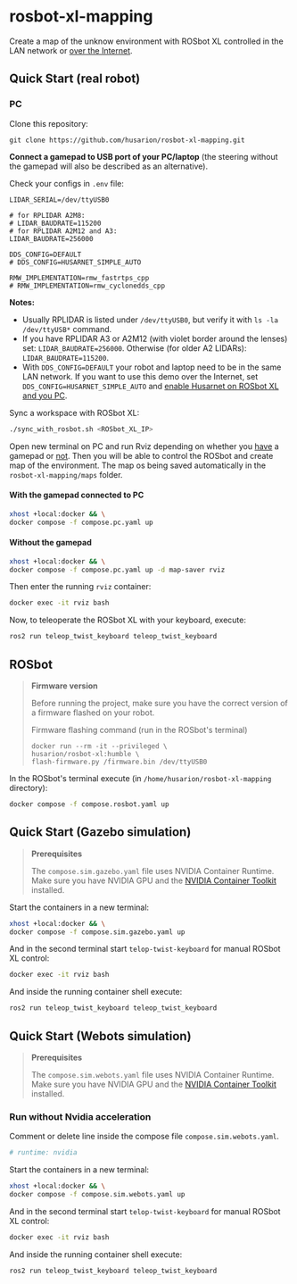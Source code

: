 # rosbot-xl-mapping

Create a map of the unknow environment with ROSbot XL controlled in the LAN network or [over the Internet](https://husarion.com/manuals/rosbot/remote-access/).

## Quick Start (real robot)

### PC

Clone this repository:

```
git clone https://github.com/husarion/rosbot-xl-mapping.git
```

**Connect a gamepad to USB port of your PC/laptop** (the steering without the gamepad will also be described as an alternative).

Check your configs in `.env` file:

```
LIDAR_SERIAL=/dev/ttyUSB0

# for RPLIDAR A2M8:
# LIDAR_BAUDRATE=115200
# for RPLIDAR A2M12 and A3:
LIDAR_BAUDRATE=256000

DDS_CONFIG=DEFAULT
# DDS_CONFIG=HUSARNET_SIMPLE_AUTO

RMW_IMPLEMENTATION=rmw_fastrtps_cpp
# RMW_IMPLEMENTATION=rmw_cyclonedds_cpp
```

**Notes:**
- Usually RPLIDAR is listed under `/dev/ttyUSB0`, but verify it with `ls -la /dev/ttyUSB*` command.
- If you have RPLIDAR A3 or A2M12 (with violet border around the lenses) set: `LIDAR_BAUDRATE=256000`. Otherwise (for older A2 LIDARs): `LIDAR_BAUDRATE=115200`.
- With `DDS_CONFIG=DEFAULT` your robot and laptop need to be in the same LAN network. If you want to use this demo over the Internet, set `DDS_CONFIG=HUSARNET_SIMPLE_AUTO` and [enable Husarnet on ROSbot XL and you PC](https://husarion.com/manuals/rosbot/remote-access/).

Sync a workspace with ROSbot XL:

```bash
./sync_with_rosbot.sh <ROSbot_XL_IP>
```

Open new terminal on PC and run Rviz depending on whether you [have](https://github.com/husarion/rosbot-xl-mapping#with-the-gamepad-connected-to-pc) a gamepad or [not](https://github.com/husarion/rosbot-xl-mapping#without-the-gamepad). Then you will be able to control the ROSbot and create map of the environment. The map os being saved automatically in the `rosbot-xl-mapping/maps` folder.

#### With the gamepad connected to PC

```bash
xhost +local:docker && \
docker compose -f compose.pc.yaml up
```

#### Without the gamepad

```bash
xhost +local:docker && \
docker compose -f compose.pc.yaml up -d map-saver rviz
```

Then enter the running `rviz` container:

```bash
docker exec -it rviz bash
```

Now, to teleoperate the ROSbot XL with your keyboard, execute:

```bash
ros2 run teleop_twist_keyboard teleop_twist_keyboard
```

## ROSbot

> **Firmware version**
>
> Before running the project, make sure you have the correct version of a firmware flashed on your robot.
>
> Firmware flashing command (run in the ROSbot's terminal)
>
> ```
> docker run --rm -it --privileged \
> husarion/rosbot-xl:humble \
> flash-firmware.py /firmware.bin /dev/ttyUSB0
> ```

In the ROSbot's terminal execute (in `/home/husarion/rosbot-xl-mapping` directory):

```bash
docker compose -f compose.rosbot.yaml up
```

## Quick Start (Gazebo simulation)

> **Prerequisites**
>
> The `compose.sim.gazebo.yaml` file uses NVIDIA Container Runtime. Make sure you have NVIDIA GPU and the [NVIDIA Container Toolkit](https://docs.nvidia.com/datacenter/cloud-native/container-toolkit/install-guide.html) installed.

Start the containers in a new terminal:

```bash
xhost +local:docker && \
docker compose -f compose.sim.gazebo.yaml up
```

And in the second terminal start `telop-twist-keyboard` for manual ROSbot XL control:

```bash
docker exec -it rviz bash
```

And inside the running container shell execute:

```bash
ros2 run teleop_twist_keyboard teleop_twist_keyboard
```

## Quick Start (Webots simulation)

> **Prerequisites**
>
> The `compose.sim.webots.yaml` file uses NVIDIA Container Runtime. Make sure you have NVIDIA GPU and the [NVIDIA Container Toolkit](https://docs.nvidia.com/datacenter/cloud-native/container-toolkit/install-guide.html) installed.

### Run without Nvidia acceleration
Comment or delete line inside the compose file `compose.sim.webots.yaml`.
```bash
# runtime: nvidia
```

Start the containers in a new terminal:

```bash
xhost +local:docker && \
docker compose -f compose.sim.webots.yaml up
```

And in the second terminal start `telop-twist-keyboard` for manual ROSbot XL control:

```bash
docker exec -it rviz bash
```

And inside the running container shell execute:

```bash
ros2 run teleop_twist_keyboard teleop_twist_keyboard